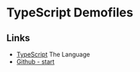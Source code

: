 # TypeScript Demofiles

## Links

* [TypeScript](https://www.typescriptlang.org/) The Language
* [Github - start](<https://github.com/jweken/demo/tree/master/ts>)
